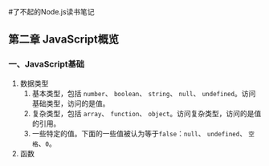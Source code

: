 #了不起的Node.js读书笔记

## 第二章 JavaScript概览
### 一、JavaScript基础
1. 数据类型
    1. 基本类型，包括 `number`、 `boolean`、 `string`、 `null`、 `undefined`。访问基础类型，访问的是值。
    2. 复杂类型，包括 `array`、 `function`、 `object`。访问复杂类型，访问的是值的引用。
    3. 一些特定的值。下面的一些值被认为等于`false`：`null`、 `undefined`、 `空格`、`0`。
2. 函数
